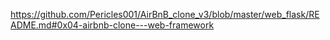 https://github.com/Pericles001/AirBnB_clone_v3/blob/master/web_flask/README.md#0x04-airbnb-clone---web-framework
